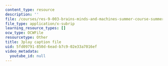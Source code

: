 ```yaml
---
content_type: resource
description: ''
file: /courses/res-9-003-brains-minds-and-machines-summer-course-summer-2015/5fd09791850d6eadb7c902e33a7016ef_2304728.srt
file_type: application/x-subrip
learning_resource_types: []
ocw_type: OCWFile
resourcetype: Other
title: 3play caption file
uid: 5fd09791-850d-6ead-b7c9-02e33a7016ef
video_metadata:
  youtube_id: null
---
```

